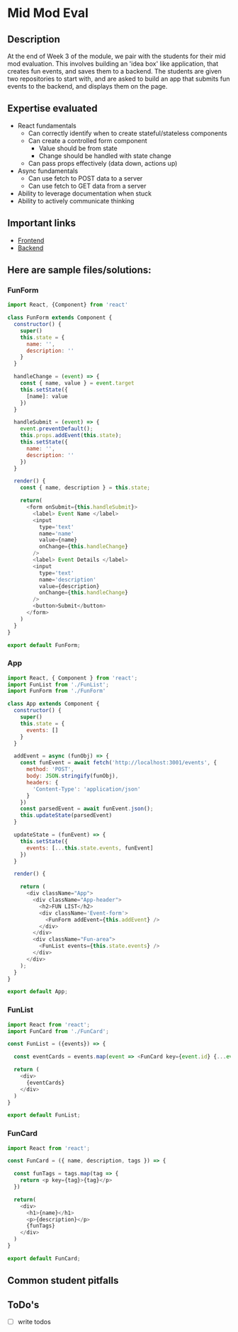 # Mid Mod Eval

## Description

At the end of Week 3 of the module, we pair with the students for their mid mod
evaluation. This involves building an 'idea box' like application, that creates
fun events, and saves them to a backend. The students are given two repositories
to start with, and are asked to build an app that submits fun events to the
backend, and displays them on the page.

## Expertise evaluated

- React fundamentals
  - Can correctly identify when to create stateful/stateless components
  - Can create a controlled form component
    - Value should be from state
    - Change should be handled with state change
  - Can pass props effectively (data down, actions up)
- Async fundamentals
  - Can use fetch to POST data to a server
  - Can use fetch to GET data from a server
- Ability to leverage documentation when stuck
- Ability to actively communicate thinking

## Important links

* [Frontend](https://github.com/Tman22/funExample)
* [Backend](https://github.com/rrgayhart/fun-parser)

## Here are sample files/solutions:

### FunForm

```js
import React, {Component} from 'react'

class FunForm extends Component {
  constructor() {
    super()
    this.state = {
      name: '',
      description: ''
    }
  }

  handleChange = (event) => {
    const { name, value } = event.target
    this.setState({
      [name]: value
    })
  }

  handleSubmit = (event) => {
    event.preventDefault();
    this.props.addEvent(this.state);
    this.setState({
      name: '',
      description: ''
    })
  }

  render() {
    const { name, description } = this.state;

    return(
      <form onSubmit={this.handleSubmit}>
        <label> Event Name </label>
        <input
          type='text'
          name='name'
          value={name}
          onChange={this.handleChange}
        />
        <label> Event Details </label>
        <input
          type='text'
          name='description'
          value={description}
          onChange={this.handleChange}
        />
        <button>Submit</button>
      </form>
    )
  }
}

export default FunForm;
```

### App

```js
import React, { Component } from 'react';
import FunList from './FunList';
import FunForm from './FunForm'

class App extends Component {
  constructor() {
    super()
    this.state = {
      events: []
    }
  }

  addEvent = async (funObj) => {
    const funEvent = await fetch('http://localhost:3001/events', {
      method: 'POST',
      body: JSON.stringify(funObj),
      headers: {
        'Content-Type': 'application/json'
      }
    })
    const parsedEvent = await funEvent.json();
    this.updateState(parsedEvent)
  }

  updateState = (funEvent) => {
    this.setState({
      events: [...this.state.events, funEvent]
    })
  }

  render() {

    return (
      <div className="App">
        <div className="App-header">
          <h2>FUN LIST</h2>
          <div className='Event-form'>
            <FunForm addEvent={this.addEvent} />
          </div>
        </div>
        <div className="Fun-area">
          <FunList events={this.state.events} />
        </div>
      </div>
    );
  }
}

export default App;
```

### FunList

```js
import React from 'react';
import FunCard from './FunCard';

const FunList = ({events}) => {

  const eventCards = events.map(event => <FunCard key={event.id} {...event} />)

  return (
    <div>
      {eventCards}
    </div>
  )
}

export default FunList;
```

### FunCard

```js
import React from 'react';

const FunCard = ({ name, description, tags }) => {

  const funTags = tags.map(tag => {
    return <p key={tag}>{tag}</p>
  })

  return(
    <div>
      <h1>{name}</h1>
      <p>{description}</p>
      {funTags}
    </div>
  )
}

export default FunCard;
```

## Common student pitfalls

## ToDo's

* [ ] write todos
